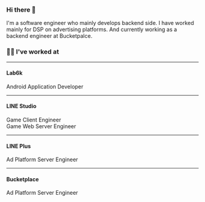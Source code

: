 ### Hi there 👋
I'm a software engineer who mainly develops backend side. I have worked mainly for DSP on advertising platforms. And currently working as a backend engineer at Bucketpalce.

### 🧑‍💻 I've worked at

---

#### Lab6k

Android Application Developer

---

#### LINE Studio

Game Client Engineer  
Game Web Server Engineer

---

#### LINE Plus

Ad Platform Server Engineer

---

#### Bucketplace

Ad Platform Server Engineer

<!--
**hychul/hychul** is a ✨ _special_ ✨ repository because its `README.md` (this file) appears on your GitHub profile.

Here are some ideas to get you started:

- 🔭 I’m currently working on ...
- 🌱 I’m currently learning ...
- 👯 I’m looking to collaborate on ...
- 🤔 I’m looking for help with ...
- 💬 Ask me about ...
- 📫 How to reach me: ...
- 😄 Pronouns: ...
- ⚡ Fun fact: ...
-->
